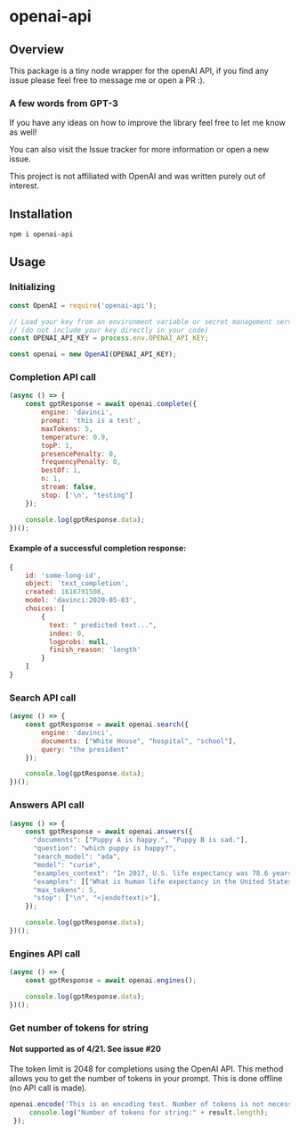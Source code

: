 # openai-api

## Overview
This package is a tiny node wrapper for the openAI API, if you find any issue please feel free to message me or open a PR :).

### A few words from GPT-3 ###
If you have any ideas on how to improve the library feel free to let me know as well!

You can also visit the Issue tracker for more information or open a new issue.

This project is not affiliated with OpenAI and was written purely out of interest.

## Installation

`npm i openai-api`

## Usage

### Initializing
```js
const OpenAI = require('openai-api');

// Load your key from an environment variable or secret management service
// (do not include your key directly in your code)
const OPENAI_API_KEY = process.env.OPENAI_API_KEY;

const openai = new OpenAI(OPENAI_API_KEY);
```

### Completion API call
```js
(async () => {
    const gptResponse = await openai.complete({
        engine: 'davinci',
        prompt: 'this is a test',
        maxTokens: 5,
        temperature: 0.9,
        topP: 1,
        presencePenalty: 0,
        frequencyPenalty: 0,
        bestOf: 1,
        n: 1,
        stream: false,
        stop: ['\n', "testing"]
    });

    console.log(gptResponse.data);
})();
```

#### Example of a successful completion response:
```js
{
    id: 'some-long-id',
    object: 'text_completion',
    created: 1616791508,
    model: 'davinci:2020-05-03',
    choices: [
        {
          text: " predicted text...",
          index: 0,
          logprobs: null,
          finish_reason: 'length'
        }
    ]
}
```

### Search API call

```js
(async () => {
    const gptResponse = await openai.search({
        engine: 'davinci',
        documents: ["White House", "hospital", "school"],
        query: "the president"
    });

    console.log(gptResponse.data);
})();
```


### Answers API call

```js
(async () => {
    const gptResponse = await openai.answers({
      "documents": ["Puppy A is happy.", "Puppy B is sad."],
      "question": "which puppy is happy?",
      "search_model": "ada",
      "model": "curie",
      "examples_context": "In 2017, U.S. life expectancy was 78.6 years.",
      "examples": [["What is human life expectancy in the United States?", "78 years."]],
      "max_tokens": 5,
      "stop": ["\n", "<|endoftext|>"],
    });

    console.log(gptResponse.data);
})();
```

### Engines API call

```js
(async () => {
    const gptResponse = await openai.engines();

    console.log(gptResponse.data);
})();
```

### Get number of tokens for string
#### Not supported as of 4/21. See issue #20
The token limit is 2048 for completions using the OpenAI API. This method allows you to get the number of tokens in your prompt. This is done offline (no API call is made).

```js
openai.encode('This is an encoding test. Number of tokens is not necessarily the same as word count.').then((result) => {
     console.log("Number of tokens for string:" + result.length);
 });
```

